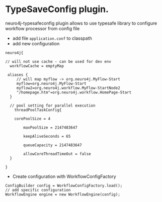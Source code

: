 TypeSaveConfig plugin.
========

neuro4j-typesafeconfig plugin allows to use typesafe library to configure workflow processor from  config file

* add file ```application.conf``` to classpath
* add new configuration
```
neuro4j{

// will not use cache - can be used for dev env
  workflowCache = emptyMap

 aliases {
     // will map myflow -> org.neuro4j.MyFlow-Start
     myflow=org.neuro4j.MyFlow-Start
     myflow2=org.neuro4j.workflow.MyFlow-StartNode2
     "/homepage.htm"=org.neuro4j.workflow.HomePage-Start
  }
  
  // pool setting for parallel execution
    threadPoolTaskConfig{
  
  	corePoolSize = 4

		maxPoolSize = 2147483647

		keepAliveSeconds = 65

		queueCapacity = 2147483647
		
		allowCoreThreadTimeOut = false
  }
  
}
```
* Create configuration with  WorkflowConfigFactory
```
ConfigBuilder config = WorkflowConfigFactory.load();
// add specific configuration
WorkflowEngine engine = new WorkflowEngine(config);

```
